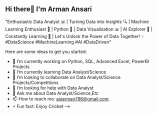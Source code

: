 ## Hi there👋 I'm Arman Ansari

"Enthusiastic Data Analyst 📊 | Turning Data into Insights 🔍 | Machine Learning Enthusiast 🤖 | Python 🐍 | Data Visualization 📊 | AI Explorer 🌌 | Constantly Learning 🧠 | Let's Unlock the Power of Data Together! 💡 #DataScience #MachineLearning #AI #DataDriven"

Here are some ideas to get you started:

- 🔭 I’m currently working on Python, SQL, Advanced Excel, PowerBI Projects
- 🌱 I’m currently learning Data Analyst/Science
- 👯 I’m looking to collaborate on Data Analyst/Science Projects/Competitions
- 🤔 I’m looking for help with Data Analyst
- 💬 Ask me about Data Analyst/Science,Etc
- 📫 How to reach me: asiarman786@gmail.com.
- ⚡ Fun fact: Enjoy Cricket
-->
